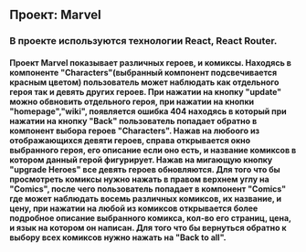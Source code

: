 ## Проект: Marvel

### В проекте используются технологии React, React Router.

#### Проект Marvel показывает различных героев, и комиксы. Находясь в компоненте "Characters"(выбранный компонент подсвечивается красным цветом) пользователь может наблюдать как отдельного героя так и девять других героев. При нажатии на кнопку "update" можно обвновить отдельного героя, при нажатии на кнопки "homepage","wiki", появляется ошибка 404 находясь в который при нажатии на кнопку "Back" пользователь попадает обратно в компонент выбора героев "Characters". Нажав на любоого из отображающихся девяти героев, справа открывается окно выбранного героя, его описание если оно есть, и название комиксов в котором данный герой фигурирует. Нажав на мигающую кнопку "upgrade Heroes" все девять героев обновляются. Для того что бы просмотреть комиксы нужно нажать в правом верхнем углу на "Comics", после чего пользователь попадает в компонент "Comics" где может наблюдать восемь различных комиксов, их название, и цену, при нажатии на любой из комиксов открывается более подробное описание выбранного комикса, кол-во его страниц, цена, и язык на котором он написан. Для того что бы вернуться обратно к выбору всех комиксов нужно нажать на "Back to all".

<!-- #### [Ссылка на проект]() -->
